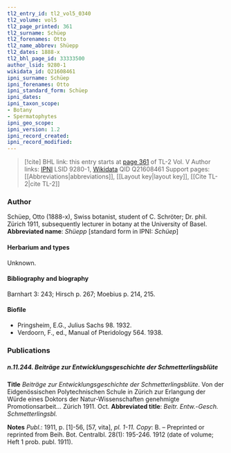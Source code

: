 ```yaml
---
tl2_entry_id: tl2_vol5_0340
tl2_volume: vol5
tl2_page_printed: 361
tl2_surname: Schüep
tl2_forenames: Otto
tl2_name_abbrev: Shüepp
tl2_dates: 1888-x
tl2_bhl_page_id: 33333500
author_lsid: 9280-1
wikidata_id: Q21608461
ipni_surname: Schüep
ipni_forenames: Otto
ipni_standard_form: Schüep
ipni_dates:
ipni_taxon_scope:
- Botany
- Spermatophytes
ipni_geo_scope:
ipni_version: 1.2
ipni_record_created:
ipni_record_modified:
---
```


> [!cite] BHL link: this entry starts at [page 361](https://www.biodiversitylibrary.org/page/33333500) of TL-2 Vol. V
> Author links: [IPNI](https://www.ipni.org/a/9280-1) LSID 9280-1, [Wikidata](https://www.wikidata.org/wiki/Q21608461) QID Q21608461
> Support pages: [[Abbreviations|abbreviations]], [[Layout key|layout key]], [[Cite TL-2|cite TL-2]]

### Author

Schüep, Otto (1888-x), Swiss botanist, student of C. Schröter; Dr. phil. Zürich 1911, subsequently lecturer in botany at the University of Basel. 
**Abbreviated name**: *Shüepp* \[standard form in IPNI: *Schüep*\]

#### Herbarium and types

Unknown.

#### Bibliography and biography

Barnhart 3: 243; Hirsch p. 267; Moebius p. 214, 215.

#### Biofile

- Pringsheim, E.G., Julius Sachs 98. 1932.
- Verdoorn, F., ed., Manual of Pteridology 564. 1938.

### Publications

##### n.11.244. Beiträge zur Entwicklungsgeschichte der Schmetterlingsblüte

**Title**
*Beiträge zur Entwicklungsgeschichte der Schmetterlingsblüte*. Von der Eidgenössischen Polytechnischen Schule in Zürich zur Erlangung der Würde eines Doktors der Natur-Wissenschaften genehmigte Promotionsarbeit... Zürich 1911. Oct.
**Abbreviated title**: *Beitr. Entw.*-*Gesch. Schmetterlingsbl.*

**Notes**
*Publ*.: 1911, p. \[1\]-56, \[57, vita\], *pl. 1-11. Copy*: B. – Preprinted or reprinted from Beih. Bot. Centralbl. 28(1): 195-246. 1912 (date of volume; Heft 1 prob. publ. 1911).

